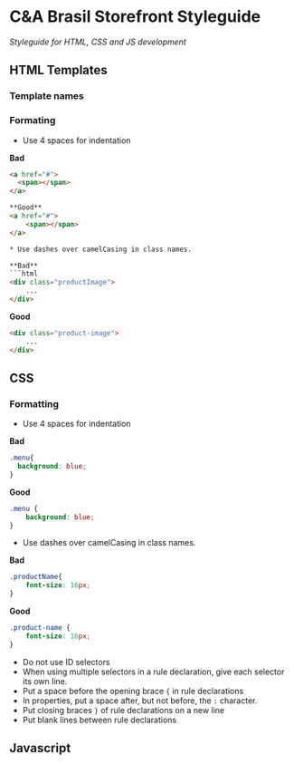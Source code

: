 # C&A Brasil Storefront Styleguide
*Styleguide for HTML, CSS and JS development*

## HTML Templates

### Template names

### Formating

* Use 4 spaces for indentation

**Bad**
```html
<a href="#">
  <span></span>
</a>

**Good**
<a href="#">
	<span></span>
</a>

* Use dashes over camelCasing in class names.

**Bad**
```html
<div class="productImage">
	...
</div>
```

**Good**
```html
<div class="product-image">
	...
</div>
```

## CSS

### Formatting

* Use 4 spaces for indentation

**Bad**
```css
.menu{
  background: blue;
}
```

**Good**
```css
.menu {
  	background: blue;
}
```

* Use dashes over camelCasing in class names.

**Bad**
```css
.productName{
	font-size: 16px;
}
```

**Good**
```css
.product-name {
  	font-size: 16px;
}
```

* Do not use ID selectors
* When using multiple selectors in a rule declaration, give each selector its own line.
* Put a space before the opening brace `{` in rule declarations
* In properties, put a space after, but not before, the `:` character.
* Put closing braces `}` of rule declarations on a new line
* Put blank lines between rule declarations

## Javascript

